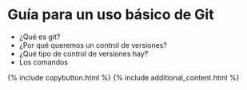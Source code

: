 # Guía para un uso básico de Git

- ¿Qué es git?
- ¿Por qué queremos un control de versiones?
- ¿Qué tipo de control de versiones hay?
- Los comandos

{% include copybutton.html %}
{% include additional_content.html %}
